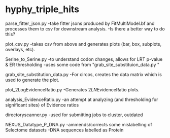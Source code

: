 # hyphy_triple_hits

parse_fitter_json.py
-take fitter jsons produced by FitMultiModel.bf and processes them to csv for downstream analysis.
-Is there a better way to do this?

plot_csv.py
-takes csv from above and generates plots (bar, box, subplots, overlays, etc).

Serine_to_Serine.py
-to understand codon changes, allows for LRT p-value & ER thresholding 
-uses some code from "grab_site_substituion_data.py "

grab_site_substitution_data.py 
-For circos, creates the data matrix which is used to generate the plot.

plot_2LogEvidenceRatio.py
-Generates 2*LN*EvidenceRatio plots.

analysis_EvidenceRatio.py
-an attempt at analyzing (and thresholding for significant sites) of Evidence ratios

directoryscanner.py
-used for submitting jobs to cluster, outdated

NEXUS_Datatype_P_DNA.py
-ammends/corrects some mislabelling of Selectome datasets
-DNA sequences labelled as Protein
